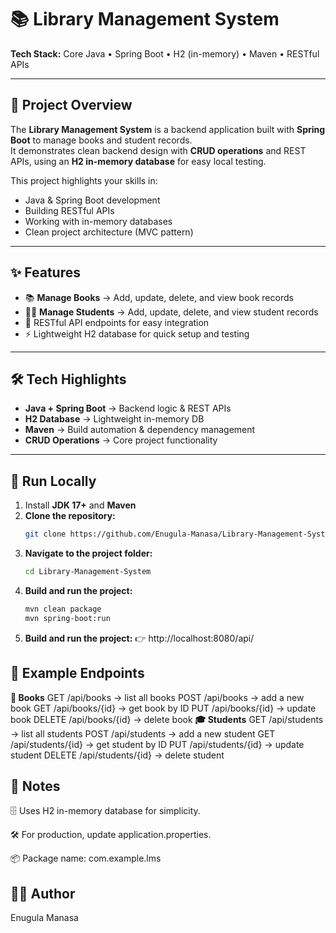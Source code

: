 # 📚 Library Management System

**Tech Stack:** Core Java • Spring Boot • H2 (in-memory) • Maven • RESTful APIs  

---

## 📖 Project Overview
The **Library Management System** is a backend application built with **Spring Boot** to manage books and student records.  
It demonstrates clean backend design with **CRUD operations** and REST APIs, using an **H2 in-memory database** for easy local testing.  

This project highlights your skills in:
- Java & Spring Boot development
- Building RESTful APIs
- Working with in-memory databases
- Clean project architecture (MVC pattern)

---

## ✨ Features
- 📚 **Manage Books** → Add, update, delete, and view book records  
- 🧑‍🎓 **Manage Students** → Add, update, delete, and view student records  
- 🔗 RESTful API endpoints for easy integration  
- ⚡ Lightweight H2 database for quick setup and testing  

---

## 🛠️ Tech Highlights
- **Java + Spring Boot** → Backend logic & REST APIs  
- **H2 Database** → Lightweight in-memory DB  
- **Maven** → Build automation & dependency management  
- **CRUD Operations** → Core project functionality  

---

## 🚀 Run Locally
1. Install **JDK 17+** and **Maven** 
2. **Clone the repository:**
   ```bash
   git clone https://github.com/Enugula-Manasa/Library-Management-System.git
3. **Navigate to the project folder:**
   ```bash
   cd Library-Management-System
4. **Build and run the project:**
   ```bash
   mvn clean package
   mvn spring-boot:run
5. **Build and run the project:**
    👉 http://localhost:8080/api/
## 📌 Example Endpoints
**📘 Books**
GET    /api/books        → list all books
POST   /api/books        → add a new book
GET    /api/books/{id}   → get book by ID
PUT    /api/books/{id}   → update book
DELETE /api/books/{id}   → delete book
**🎓 Students**
GET    /api/students        → list all students
POST   /api/students        → add a new student
GET    /api/students/{id}   → get student by ID
PUT    /api/students/{id}   → update student
DELETE /api/students/{id}   → delete student
## 📝 Notes
🗄️ Uses H2 in-memory database for simplicity.

🛠️ For production, update application.properties.

📦 Package name: com.example.lms
## 👩‍💻 Author
Enugula Manasa

